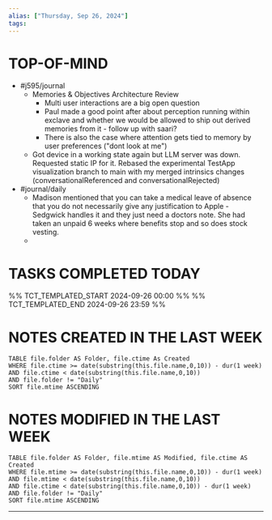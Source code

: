 ```yaml
---
alias: ["Thursday, Sep 26, 2024"]
tags: 
---
```

# TOP-OF-MIND
- #j595/journal 
	- Memories & Objectives Architecture Review
		- Multi user interactions are a big open question
		- Paul made a good point after about perception running within exclave and whether we would be allowed to ship out derived memories from it - follow up with saari?
		- There is also the case where attention gets tied to memory by user preferences ("dont look at me")
	- Got device in a working state again but LLM server was down. Requested static IP for it. Rebased the experimental TestApp visualization branch to main with my merged intrinsics changes (conversationalReferenced and conversationalRejected) 
- #journal/daily 
	- Madison mentioned that you can take a medical leave of absence that you do not necessarily give any justification to Apple - Sedgwick handles it and they just need a doctors note. She had taken an unpaid 6 weeks where benefits stop and so does stock vesting.
	- 

# TASKS COMPLETED TODAY
%% TCT_TEMPLATED_START 2024-09-26 00:00 %%
%% TCT_TEMPLATED_END 2024-09-26 23:59 %%


# NOTES CREATED IN THE LAST WEEK
``` dataview
TABLE file.folder AS Folder, file.ctime As Created
WHERE file.ctime >= date(substring(this.file.name,0,10)) - dur(1 week) 
AND file.ctime < date(substring(this.file.name,0,10)) 
AND file.folder != "Daily"
SORT file.mtime ASCENDING
```

# NOTES MODIFIED IN THE LAST WEEK
``` dataview
TABLE file.folder AS Folder, file.mtime AS Modified, file.ctime AS Created
WHERE file.mtime >= date(substring(this.file.name,0,10)) - dur(1 week)
AND file.mtime < date(substring(this.file.name,0,10))
AND file.ctime < date(substring(this.file.name,0,10)) - dur(1 week)
AND file.folder != "Daily"
SORT file.mtime ASCENDING
```
---
